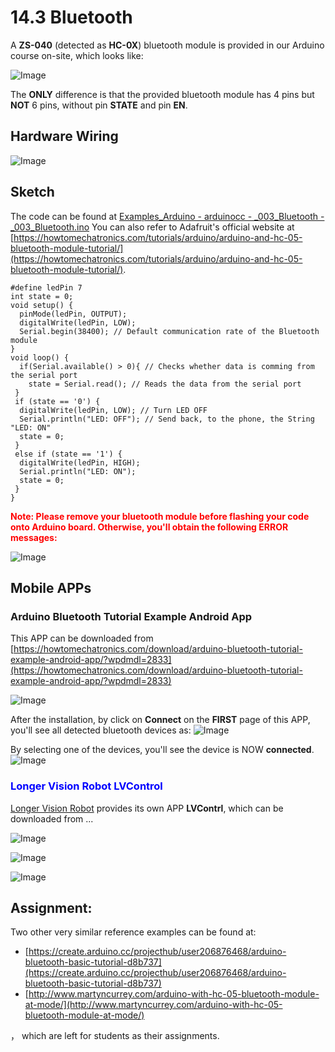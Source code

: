 # 14.3 Bluetooth

A **ZS-040** (detected as **HC-0X**)  bluetooth module is provided in our Arduino course on-site, which looks like:

![Image](../../Examples/howtomechatronics/HC-05-Bluetooth-Module.jpg) 

The **ONLY** difference is that the provided bluetooth module has 4 pins but **NOT** 6 pins, without pin **STATE** and pin **EN**.


## Hardware Wiring

![Image](../../Examples/howtomechatronics/003_bluetooth.jpg)

## Sketch
The code can be found at [Examples_Arduino - arduinocc - _003_Bluetooth - _003_Bluetooth.ino](https://github.com/LongerVisionRobot/Examples_Arduino/blob/master/howtomechatronics/_003_Bluetooth/_003_Bluetooth.ino)
You can also refer to Adafruit's official website at [https://howtomechatronics.com/tutorials/arduino/arduino-and-hc-05-bluetooth-module-tutorial/](https://howtomechatronics.com/tutorials/arduino/arduino-and-hc-05-bluetooth-module-tutorial/).
```
#define ledPin 7
int state = 0;
void setup() {
  pinMode(ledPin, OUTPUT);
  digitalWrite(ledPin, LOW);
  Serial.begin(38400); // Default communication rate of the Bluetooth module
}
void loop() {
  if(Serial.available() > 0){ // Checks whether data is comming from the serial port
    state = Serial.read(); // Reads the data from the serial port
 }
 if (state == '0') {
  digitalWrite(ledPin, LOW); // Turn LED OFF
  Serial.println("LED: OFF"); // Send back, to the phone, the String "LED: ON"
  state = 0;
 }
 else if (state == '1') {
  digitalWrite(ledPin, HIGH);
  Serial.println("LED: ON");
  state = 0;
 } 
}
```

<span style="color:red">**Note: Please remove your bluetooth module before flashing your code onto Arduino board. Otherwise, you'll obtain the following ERROR messages:**</span>

![Image](../../Examples/howtomechatronics/avr_bluetooth_error.jpg)


## Mobile APPs

### Arduino Bluetooth Tutorial Example Android App

This APP can be downloaded from [https://howtomechatronics.com/download/arduino-bluetooth-tutorial-example-android-app/?wpdmdl=2833](https://howtomechatronics.com/download/arduino-bluetooth-tutorial-example-android-app/?wpdmdl=2833)

![Image](../../Examples/howtomechatronics/ArduinoBluetoothTutorialExampleApp.jpg)


After the installation, by click on **Connect** on the **FIRST** page of this APP, you'll see all detected bluetooth devices as:
![Image](../../Examples/howtomechatronics/HowtoMechatronics_Arduino_Bluetooth_App_DevicesFound.jpg)

By selecting one of the devices, you'll see the device is NOW **connected**.
![Image](../../Examples/howtomechatronics/HowtoMechatronics_Arduino_Bluetooth_App_FrontPage.jpg)


### <span style="color:blue">Longer Vision Robot LVControl</span>

[Longer Vision Robot](http://www.longervisionrobot.com) provides its own APP **LVContrl**, which can be downloaded from ...


![Image](../../Examples/howtomechatronics/LVControl_V0.2.jpg)

![Image](../../Examples/howtomechatronics/LVControl_Bluetooth_Set.jpg)

![Image](../../Examples/howtomechatronics/LVControl_Bluetooth_Connected.jpg)



## Assignment:

Two other very similar reference examples can be found at:
* [https://create.arduino.cc/projecthub/user206876468/arduino-bluetooth-basic-tutorial-d8b737](https://create.arduino.cc/projecthub/user206876468/arduino-bluetooth-basic-tutorial-d8b737)
* [http://www.martyncurrey.com/arduino-with-hc-05-bluetooth-module-at-mode/](http://www.martyncurrey.com/arduino-with-hc-05-bluetooth-module-at-mode/)

， which are left for students as their assignments.

